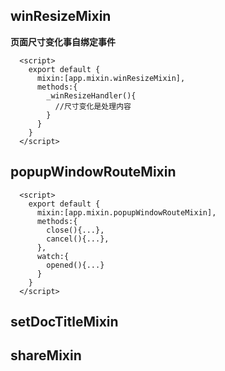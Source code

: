 ## winResizeMixin
**页面尺寸变化事自绑定事件**

```
  <script>
    export default {
      mixin:[app.mixin.winResizeMixin],
      methods:{
        _winResizeHandler(){
          //尺寸变化是处理内容
        }
      }
    }
  </script>

```


## popupWindowRouteMixin

```
  <script>
    export default {
      mixin:[app.mixin.popupWindowRouteMixin],
      methods:{
        close(){...},
        cancel(){...},
      },
      watch:{
        opened(){...}
      }
    }
  </script>

```


## setDocTitleMixin

## shareMixin

